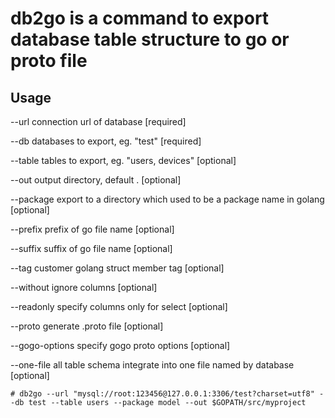 # db2go is a command to export database table structure to go or proto file 

## Usage

--url       connection url of database [required]

--db        databases to export, eg. "test" [required]

--table     tables to export, eg. "users, devices" [optional]

--out       output directory, default . [optional]

--package   export to a directory which used to be a package name in golang [optional]

--prefix    prefix of go file name [optional]

--suffix    suffix of go file name [optional]

--tag       customer golang struct member tag [optional] 

--without   ignore columns [optional]

--readonly  specify columns only for select [optional]

--proto     generate .proto file [optional]

--gogo-options specify gogo proto options [optional]

--one-file  all table schema integrate into one file named by database [optional]

```shell script
# db2go --url "mysql://root:123456@127.0.0.1:3306/test?charset=utf8" --db test --table users --package model --out $GOPATH/src/myproject
```
